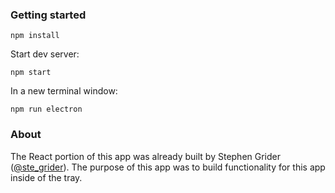 ### Getting started

`npm install`

Start dev server:

`npm start`

In a new terminal window:

`npm run electron`


### About
The React portion of this app was already built by Stephen Grider ([@ste_grider](https://twitter.com/ste_grider)). The purpose of this app was to build functionality for this app inside of the tray.